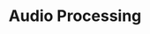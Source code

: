 ---
title: "Audio Processing"
files:
  - name: "Audio Processing"
    type: "html"
    size: "-"    
    url: data:text/html,%3Cstyle%3E%20body%20%7B%20font-family%3A%20sans-serif%3B%20padding%3A%2015px%3B%20color%3A%20%23333%3B%20background%3A%20%23fff%3B%20%7D%20h1%2C%20h2%2C%20h3%20%7B%20color%3A%20%232563eb%3B%20%7D%20pre%2C%20code%20%7B%20background%3A%20%23eee%3B%20padding%3A%202px%204px%3B%20border-radius%3A%204px%3B%20%7D%3C%2Fstyle%3E%3Cp%3E%3Ca%20href%3D%22https%3A%2F%2Fttsmp3.com%2Fai%22%3Ehttps%3A%2F%2Fttsmp3.com%2Fai%3C%2Fa%3E%3C%2Fp%3E%0A%3Cp%3E%3Ca%20href%3D%22https%3A%2F%2Fgithub.com%2Fsiinghd%2Fauto-subtitle-tts%2Fblob%2Fmain%2Fsrc%2Fcli.py%22%3Ehttps%3A%2F%2Fgithub.com%2Fsiinghd%2Fauto-subtitle-tts%2Fblob%2Fmain%2Fsrc%2Fcli.py%3C%2Fa%3E%3C%2Fp%3E%0A%3Cp%3E%3Ca%20href%3D%22https%3A%2F%2Fgithub.com%2Fjashanpratapsingh%2FAuto_Dubbed_Audio_Sync%2Fblob%2Fmaster%2Fmain.py%22%3Ehttps%3A%2F%2Fgithub.com%2Fjashanpratapsingh%2FAuto_Dubbed_Audio_Sync%2Fblob%2Fmaster%2Fmain.py%3C%2Fa%3E%3C%2Fp%3E%0A%3Cp%3E%3Ca%20href%3D%22https%3A%2F%2Fgithub.com%2Ftecwindow%2FSoundTranscriber%22%3Ehttps%3A%2F%2Fgithub.com%2Ftecwindow%2FSoundTranscriber%3C%2Fa%3E%3C%2Fp%3E%0A%3Cp%3E%3Ca%20href%3D%22https%3A%2F%2Fgithub.com%2Fbnsantoso%2Fsub-to-audio%2Fblob%2Fmain%2Fsubtoaudio%2Fsubtoaudio.py%22%3Ehttps%3A%2F%2Fgithub.com%2Fbnsantoso%2Fsub-to-audio%2Fblob%2Fmain%2Fsubtoaudio%2Fsubtoaudio.py%3C%2Fa%3E%3C%2Fp%3E%0A%3Cp%3E%3Ca%20href%3D%22https%3A%2F%2Fgithub.com%2Flukaszliniewicz%2FSubdub%22%3Ehttps%3A%2F%2Fgithub.com%2Flukaszliniewicz%2FSubdub%3C%2Fa%3E%3C%2Fp%3E%0A%3Cp%3E%3Ca%20href%3D%22https%3A%2F%2Fgithub.com%2Fptmrio%2Fvideo-subtitler%22%3Ehttps%3A%2F%2Fgithub.com%2Fptmrio%2Fvideo-subtitler%3C%2Fa%3E%3C%2Fp%3E%0A
draft: false
--- 